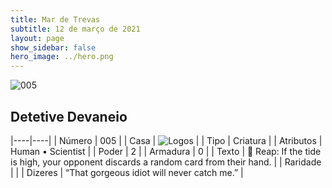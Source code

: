 ```yaml
---
title: Mar de Trevas
subtitle: 12 de março de 2021
layout: page
show_sidebar: false
hero_image: ../hero.png
---
```


![005](https://cdn.keyforgegame.com/media/card_front/pt/496_005_8G43P5V9M662_pt.png)

## Detetive Devaneio

|----|----|
| Número | 005 |
| Casa | ![Logos](https://archonarcana.com/images/thumb/c/ce/Logos.png/22px-Logos.png "Logos") |
| Tipo | Criatura |
| Atributos | Human • Scientist |
| Poder | 2 |
| Armadura | 0 |
| Texto |  Reap: If the tide is high, your opponent discards a random card from their hand. |
| Raridade |  |
| Dizeres | “That gorgeous idiot will never catch me.” |
